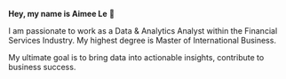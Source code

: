 **Hey, my name is Aimee Le** 👋

I am passionate to work as a Data & Analytics Analyst within the Financial Services Industry. My highest degree is Master of International Business.

My ultimate goal is to bring data into actionable insights, contribute to business success. 

